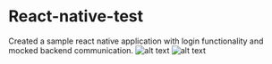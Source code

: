 # React-native-test

Created a sample react native application with login functionality and mocked backend communication.
![alt text](https://raw.githubusercontent.com/sonderangebot10/React-native-test/tree/master/assets/screenshots/74698881_421115022131003_8982966705659576320_n.jpg)
![alt text](https://raw.githubusercontent.com/sonderangebot10/React-native-test/tree/master/assets/screenshots/75543584_2210414965925220_5409071732294156288_n.jpg)
